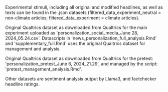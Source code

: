 Experimental stimuli, including all original and modified headlines, as well as texts can be found in the .json datasets (filtered_data_experiment_neutral = non-climate articles; filtered_data_experiment = climate articles).

Original Qualtrics dataset as downloaded from Qualtrics for the main experiment uploaded as 'personalization_social_media_June 28, 2024_05.24.csv'. 
Datascripts in 'news_personalization_full_analysis.Rmd' and 'supplementary_full.Rmd' uses the original Qualtrics dataset for management and analysis.

Original Qualtrics dataset as downloaded from Qualtrics for the pretest: 'personalization_pretest_June 6, 2024_21.29', and managed by the script: 'pretest_management_analysis.Rmd'.

Other datasets are sentiment analysis output by Llama3, and factchecker headline ratings.
